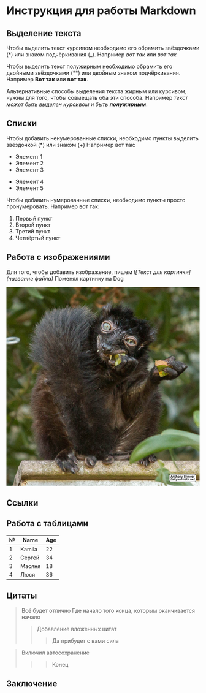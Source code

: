 # Инструкция для работы Markdown

## Выделение текста

Чтобы выделить текст курсивом необходимо его обрамить звёздочками (*) или знаком подчёркивания (_). Например *вот так* или _вот так_

Чтобы выделить текст полужирным необходимо обрамить его двойными звёздочками (**) или двойным знаком подчёркивания. Например **Вот так** или __вот так__.

Альтернативные способы выделения текста жирным или курсивом, нужны для того, чтобы совмещать оба эти способа. Например _текст может быть выделен курсивом и быть **полужирным**_. 

## Списки

Чтобы добавить ненумерованные списки, необходимо пункты выделить звёздочкой (*) или знаком (+)
Например вот так:
* Элемент 1
* Элемент 2
* Элемент 3
+ Элемент 4
+ Элемент 5


Чтобы добавить нумерованные списки, необходимо пункты просто пронумеровать.
Например вот так:
1. Первый пункт
2. Второй пункт
3. Третий пункт
4. Четвёртый пункт



## Работа с изображениями
Для того, чтобы добавить изображение, пишем *![Текст для картинки](название файла)* Поменял картинку на Dog

![Привет](eda.png) 


## Ссылки

## Работа с таблицами
№|Name|Age
-|----|---
1|Kamila|22
2|Сергей|34
3|Масяня|18
4|Люся|36



## Цитаты
>Всё будет отлично
>Где начало того конца, которым оканчивается начало
>>Добавление вложенных цитат
>>>Да прибудет с вами сила

>Включил автосохранение
>>>Конец

## Заключение